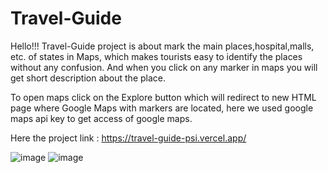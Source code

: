 # Travel-Guide
 
Hello!!!
Travel-Guide project is about mark the main places,hospital,malls, etc. of states in Maps, which makes tourists easy to identify the places without any confusion. And when you click on any marker in maps you will get short description about the place.

To open maps click on the Explore button which will redirect to new HTML page where Google Maps with markers are located, here we used google maps api key to get access of google maps.

Here the project link :
https://travel-guide-psi.vercel.app/


![image](https://user-images.githubusercontent.com/64121885/145352274-c6c1464a-756c-4cf8-b8d8-350b68899c89.png)
![image](https://user-images.githubusercontent.com/64121885/145353357-245ba53a-f8de-4003-99b8-67b6006f113c.png)



